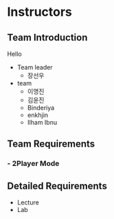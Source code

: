 # Instructors

## Team Introduction
Hello

- Team leader
    - 장선우
- team
    - 이명진
    - 김윤진
    - Binderiya
    - enkhjin
    - Ilham Ibnu

## Team Requirements

### - 2Player Mode


## Detailed Requirements

- Lecture
- Lab
